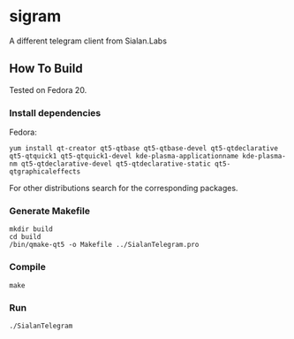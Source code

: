sigram
======

A different telegram client from Sialan.Labs

## How To Build

Tested on Fedora 20. 
### Install dependencies

Fedora: 
```
yum install qt-creator qt5-qtbase qt5-qtbase-devel qt5-qtdeclarative qt5-qtquick1 qt5-qtquick1-devel kde-plasma-applicationname kde-plasma-nm qt5-qtdeclarative-devel qt5-qtdeclarative-static qt5-qtgraphicaleffects
```

For other distributions search for the corresponding packages.

### Generate Makefile

```
mkdir build
cd build
/bin/qmake-qt5 -o Makefile ../SialanTelegram.pro
```

### Compile

```
make
```

### Run
```
./SialanTelegram 
```
